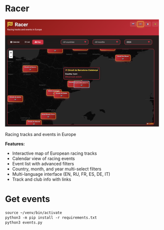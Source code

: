 # Racer

![Racer screenshot](racer.png)

Racing tracks and events in Europe

**Features:**
- Interactive map of European racing tracks
- Calendar view of racing events
- Event list with advanced filters
- Country, month, and year multi-select filters
- Multi-language interface (EN, RU, FR, ES, DE, IT)
- Track and club info with links

# Get events

```
source ~/venv/bin/activate
python3 -m pip install -r requirements.txt
python3 events.py
```